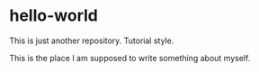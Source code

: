 # hello-world
This is just another repository. Tutorial style.

This is the place I am supposed to write something about myself.
